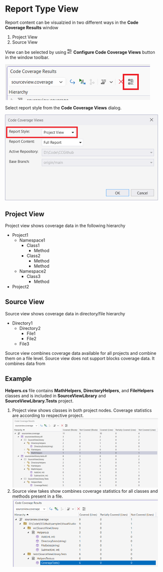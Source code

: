 # Report Type View

Report content can be visualzied in two different ways in the **Code Coverage Results** window

1. Project View
2. Source View

View can be selected by using ![configure views](../../../media/categorized-view.png) **Configure Code Coverage Views** button in the window toolbar.

![configure code coverage views](../configure-views.png)

Select report style from the **Code Coverage Views** dialog.

![select report style](report-style.png)

## Project View

Project view shows coverage data in the following hierarchy

- Project1
  - Namespace1
    - Class1
      - Method
    - Class2
      - Method
      - Method
  - Namespace2
    - Class3
      - Method
- Project2

## Source View

Source view shows coverage data in directory/file hierarchy

- Directory1
  - Directory2
    - File1
    - File2
  - File3

Source view combines coverage data available for all projects and combine them on a file level. Source view does not support blocks coverage data. It combines data from

## Example

**Helpers.cs** file contains **MathHelpers**, **DirectoryHelpers**, and **FileHelpers** classes and is included in **SourceViewLibrary** and **SourceViewLibrary.Tests** project.

  1. Project view shows classes in both project nodes. Coverage statistics are according to respective project.
  ![project view report](project-view-report.png)
  2. Source view takes show combines coverage statistics for all classes and methods present in a file.
  ![source view report](source-view-report.png)
